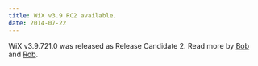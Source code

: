 ```yaml
---
title: WiX v3.9 RC2 available.
date: 2014-07-22
---
```


WiX v3.9.721.0 was released as Release Candidate 2. Read more by <a href='http://www.joyofsetup.com/2014/07/22/wix-v3-9-release-candidate-2/'>Bob</a> and <a href='http://robmensching.com/blog/posts/2014/7/22/wix-v3.9-release-candidate-2/'>Rob</a>.
